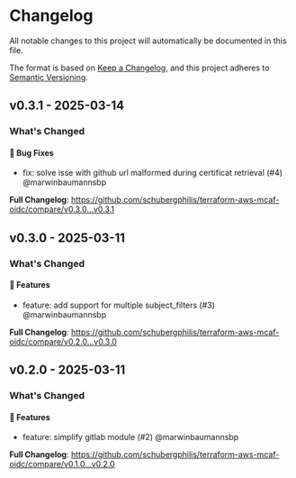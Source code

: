 # Changelog

All notable changes to this project will automatically be documented in this file.

The format is based on [Keep a Changelog](https://keepachangelog.com/en/1.0.0/),
and this project adheres to [Semantic Versioning](https://semver.org/spec/v2.0.0.html).

## v0.3.1 - 2025-03-14

### What's Changed

#### 🐛 Bug Fixes

* fix: solve isse with github url malformed during certificat retrieval (#4) @marwinbaumannsbp

**Full Changelog**: https://github.com/schubergphilis/terraform-aws-mcaf-oidc/compare/v0.3.0...v0.3.1

## v0.3.0 - 2025-03-11

### What's Changed

#### 🚀 Features

* feature: add support for multiple subject_filters (#3) @marwinbaumannsbp

**Full Changelog**: https://github.com/schubergphilis/terraform-aws-mcaf-oidc/compare/v0.2.0...v0.3.0

## v0.2.0 - 2025-03-11

### What's Changed

#### 🚀 Features

* feature: simplify gitlab module (#2) @marwinbaumannsbp

**Full Changelog**: https://github.com/schubergphilis/terraform-aws-mcaf-oidc/compare/v0.1.0...v0.2.0
